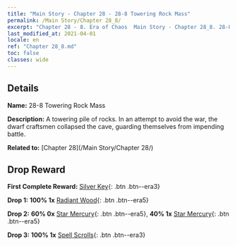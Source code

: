 ```yaml
---
title: "Main Story - Chapter 28 - 28-8 Towering Rock Mass"
permalink: /Main Story/Chapter 28_8/
excerpt: "Chapter 28 - 8. Era of Chaos  Main Story - Chapter 28_8. 28-8 Towering Rock Mass"
last_modified_at: 2021-04-01
locale: en
ref: "Chapter 28_8.md"
toc: false
classes: wide
---
```


## Details

 **Name:** 28-8 Towering Rock Mass

 **Description:** A towering pile of rocks. In an attempt to avoid the war, the dwarf craftsmen collapsed the cave, guarding themselves from impending battle.

 **Related to:** [Chapter 28](/Main Story/Chapter 28/)

## Drop Reward

 **First Complete Reward:** [Silver Key](/Items/con_693/){: .btn .btn--era3}

 **Drop 1:** **100% 1x** [Radiant Wood](/Items/mat_97/){: .btn .btn--era5}

 **Drop 2:** **60% 0x** [Star Mercury](/Items/mat_91/){: .btn .btn--era5}, **40% 1x** [Star Mercury](/Items/mat_91/){: .btn .btn--era5}

 **Drop 3:** **100% 1x** [Spell Scrolls](/Items/con_694/){: .btn .btn--era3}

